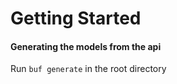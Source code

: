 # Getting Started

#### Generating the models from the api
Run ```buf generate``` in the root directory 
